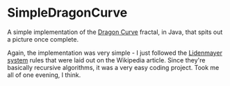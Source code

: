 # SimpleDragonCurve
A simple implementation of the [Dragon Curve](https://en.wikipedia.org/wiki/Dragon_curve) fractal, in Java, that spits out a picture once complete.

Again, the implementation was very simple - I just followed the [Lidenmayer system](https://en.wikipedia.org/wiki/L-system) rules that were laid out on the Wikipedia article. Since they're basically recursive algorithms, it was a very easy coding project. Took me all of one evening, I think.
